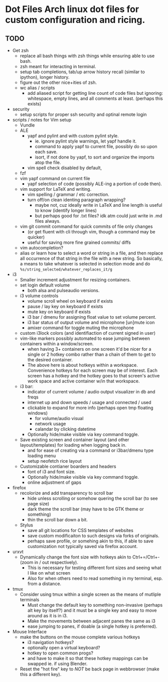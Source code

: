 # Dot Files Arch linux dot files for custom configuration and ricing.

## TODO
- Get zsh
    + replace all bash things with zsh things while ensuring able to use bash.
    + zsh meant for interacting in terminal.
    + setup tab completions, tab/up arrow history recall (similar to ipython),
      longer history.
    + figure out the other nice+ities of zsh.
    + wc alias / scripts
        - add aliased script for getting line count of code files but ignoring:
        whitespace, empty lines, and all comments at least. (perhaps this exists)
- security
    + setup scripts for proper ssh security and optinal remote login
- scripts / notes for Vim setup
    + Vundle
    + ALE
        - yapf and pylint and with custom pylint style.
            - ie. ignore pylint style warnings, let yapf handle it.
            - command to apply yapf to current file, possibly do so upon each
              save.
            - isort, if not done by yapf, to sort and organize the imports atop
              the file.
        - vim spell check disabled by default,
    + fzf
    + vim yapf command on current file
        - yapf selection of code (possibly ALE-ing a portion of code then).
    + vim support for LaTeX and writing.
        - vim spelling / grammar / etc correction.
        - turn off/on clean identing paragraph wrapping?
            - maybe not, cuz ideally write in LaTeX and line length is useful
              to know (identify longer lines)
            - but perhaps good for .txt files? idk atm could just write in .md
              files always.
    + vim git commit command for quick commits of file only changes
        - (or get fluent with cli through vim, though a command may be quicker)
        - useful for saving more fine grained commits/ diffs
    + vim autocompletion?
    + alias or learn how to select a word or string in a file, and then replace
      all occurrence of that string in the file with a new string.  So
      basically, a means to take whatever is selected in selection mode and do
      `%s/string_selected/whatever_replaces_it/g`
- i3
    + Smaller increment adjustment for resizing containers.
    + set login default volume
        - both alsa and pulseaudio versions.
    + i3 volume controls
        - volume scroll wheel on keyboard if exists
        - pause / lay key on keyboard if exists
        - mute key on keyboard if exists
        - i3 bar / dmenu for assigning float value to set volume percent.
        - i3 bar status of output volume and microphone [un]mute icon
        - amixer command for toggle muting the microphone
    + custom i3lock colors (and identifiaction of current signed in user)
    + vim-like markers possibly automated to ease jumping between containers
      within a window/screen.
        - when having 3+ containers on one screen it'd be nicer for a single
          or 2 hotkey combo rather than a chain of them to get to the desired
          container.
        - The above here is about hotkeys within a workspace. Convenience
          hotkeys for each screen may be of interest. Each screen has a hotkey
          and the hotkey goes to that screen's active work space and active
          container w/in that workspace.
    + i3 bar:
        - indicator of current volume / audio output visualizer in db and freqs
        - internet up and down speeds / usage and connected / used
        - clickable to expand for more info (perhaps open tmp floating windows)
            - for volume/audio visual
            - network usage
            - calandar by clicking datetime
        - Optionally hide/make visible via key command toggle.
    + Save existing screen and container layout (and other layout/templates)
      for loading when logging back in.
        - and for ease of creating via a command or i3bar/dmenu type loading
          menu
        - setup neofetch rice layout
    + Customizable contianer boarders and headers
        - font of i3 and font size.
        - Optionally hide/make visible via key command toggle.
        - online adjustment of gaps
- firefox
    + recolorize and add transparency to scroll bar
        - hide unless scrolling or somehow quering the scroll bar (to see page
          size)
        - dark theme the scroll bar (may have to be GTK theme or something)
        - thin the scroll bar down a bit.
    + Stylus
        - save all git locations for CSS templates of websites
        - save custom modificaiton to such designs via forks of originals.
        - perhaps save profile, or somehing akin to this, if able to save
          customization not typically saved via firefox account.
- urxvt
    + Dynamically change the font size with hotkeys akin to Ctrl+=/Ctrl+- (zoom
      in / out respectively).
        - This is necessary for testing different font sizes and seeing what I
          like on what screen
        - Also for when others need to read something in my terminal, esp. from
          a distance.
- tmux
    + Consider using tmux within a single screen as the means of mutliple
      terminals
        - Must change the default key to something non-invasive (perhaps alt
          key by itself?) and it must be a single key and easy to move around
          as it is in i3.
        - Make the movements between adjacent panes the same as i3
        - ease jumping to panes, if doable (a single hotkey is preferred).
- Mouse Interface
    + make the buttons on the mouse complete various hotkeys
        - i3 navigation hotkeys?
        - optionally open a virtual keyboard?
        - hotkey to open common progs?
        - and have to make it so that these hotkey mappings can be swapped ie.
          if using Blender.
    + Reset the "hot fire" key to _NOT_ be back page in webbrowser (make this a
      different key).
